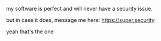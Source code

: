my software is perfect and will never have a security issue.

but in case it does, message me here:
https://super.security

yeah that's the one

